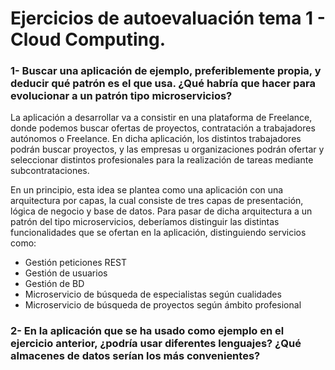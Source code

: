 # Ejercicios de autoevaluación tema 1 - Cloud Computing.

### 1- Buscar una aplicación de ejemplo, preferiblemente propia, y deducir qué patrón es el que usa. ¿Qué habría que hacer para evolucionar a un patrón tipo microservicios?

La aplicación a desarrollar va a consistir en una plataforma de Freelance, donde podemos buscar ofertas de proyectos, contratación a trabajadores autónomos o Freelance. En dicha aplicación, los distintos trabajadores podrán buscar proyectos, y las empresas u organizaciones podrán ofertar y seleccionar distintos profesionales para la realización de tareas mediante subcontrataciones.

En un principio, esta idea se plantea como una aplicación con una arquitectura por capas, la cual consiste de tres capas de presentación, lógica de negocio y base de datos. Para pasar de dicha arquitectura a un patrón del tipo microservicios, deberíamos distinguir las distintas funcionalidades que se ofertan en la aplicación, distinguiendo servicios como:

* Gestión peticiones REST
* Gestión de usuarios
* Gestión de BD
* Microservicio de búsqueda de especialistas según cualidades
* Microservicio de búsqueda de proyectos según ámbito profesional

### 2- En la aplicación que se ha usado como ejemplo en el ejercicio anterior, ¿podría usar diferentes lenguajes? ¿Qué almacenes de datos serían los más convenientes?

